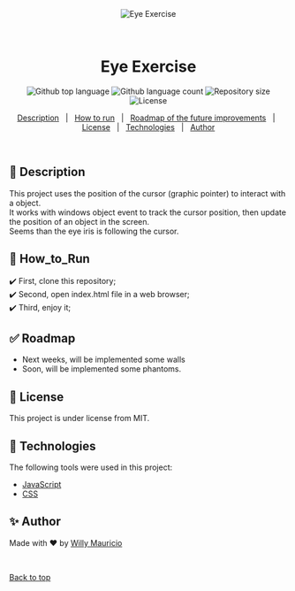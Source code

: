 <div align="center" id="top"> 
  <img src="./.github/app.gif" alt="Eye Exercise" />

  &#xa0;

</div>

<h1 align="center">Eye Exercise</h1>

<p align="center">
  <img alt="Github top language" src="https://img.shields.io/github/languages/top/wmaugar/eye-exercise?color=56BEB8">

  <img alt="Github language count" src="https://img.shields.io/github/languages/count/wmaugar/eye-exercise?color=56BEB8">

  <img alt="Repository size" src="https://img.shields.io/github/repo-size/wmaugar/eye-exercise?color=56BEB8">

  <img alt="License" src="https://img.shields.io/github/license/wmaugar/eye-exercise?color=56BEB8">

  <!-- <img alt="Github issues" src="https://img.shields.io/github/issues/wmaugar/eye-exercise?color=56BEB8" /> -->

  <!-- <img alt="Github forks" src="https://img.shields.io/github/forks/wmaugar/eye-exercise?color=56BEB8" /> -->

  <!-- <img alt="Github stars" src="https://img.shields.io/github/stars/wmaugar/eye-exercise?color=56BEB8" /> -->
</p>

<!-- Status -->

<!-- <h4 align="center"> 
	🚧  Eye Exercise 🚀 first version...  🚧
</h4> 

<hr> -->

<p align="center">
  <a href="#dart-Description">Description</a> &#xa0; | &#xa0; 
  <a href="#checkered_flag-How_to_run">How to run</a> &#xa0; | &#xa0;
  <a href="#white_check_mark-Roadmap">Roadmap of the future improvements</a> &#xa0; | &#xa0;
  <a href="#memo-License">License</a> &#xa0; | &#xa0;
  <a href="#rocket-Technologies">Technologies</a> &#xa0; | &#xa0;
  <a href="https://wmaugar.github.io/Landing-Page/" target="_blank">Author</a>  
</p>

<br>

## :dart: Description ##

This project uses the position of the cursor (graphic pointer) to interact with a object. <br>
It works with windows object event to track the cursor position, then update the position of an object in the screen.<br>
Seems than the eye iris is following the cursor.


## :checkered_flag: How_to_Run ##

:heavy_check_mark: First, clone this repository;\
:heavy_check_mark: Second, open index.html file in a web browser;\
:heavy_check_mark: Third, enjoy it;

## :white_check_mark: Roadmap ##

- Next weeks, will be implemented some walls
- Soon, will be implemented some phantoms.

## :memo: License ##

This project is under license from MIT.

## :rocket: Technologies ##

The following tools were used in this project:

- [JavaScript](https://www.javascript.com/)
- [CSS](https://developer.mozilla.org/es/docs/Web/CSS)

## :sparkles: Author ##

Made with :heart: by <a href="https://wmaugar.github.io/Landing-Page/" target="_blank">Willy Mauricio</a>

&#xa0;

<a href="#top">Back to top</a>
